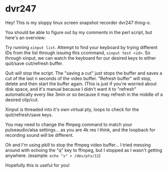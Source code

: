 # dvr247

Hey! This is my sloppy linux screen snapshot recorder dvr247 thing-o.

You should be able to figure out by my comments in the perl script, but here's an overview:

Try running `xinput list`.
Attempt to find your keyboard by trying different IDs from the list through issuing this ccommand, `xinput test <id>`.
So through xinput, we can watch the keyboard for our desired keys to either quit/save cut/refresh buffer.

Quit will stop the script.
The "saving a cut" just stops the buffer and saves a cut of the last n seconds of the video buffer.
"Refresh buffer" will stop, delete and then start the buffer again. (This is just if you're worried about disk space, and it's manual because I didn't want it to "refresh" automatically every like 3min or so because it may refresh in the middle of a desired clip/cut.

Xinput is threaded into it's own virtual pty, loops to check for the quit/refresh/save keys.

You may need to change the ffmpeg command to match your pulseaudio/alsa settings... as you are 4k res I think, and the loopback for recording sound will be different.

Oh and I'm using pkill to stop the ffmpeg video buffer... I tried messing around with echoing the "q" key to ffmpeg, but I stopped as I wasn't getting anywhere. (example: `echo "s" > /dev/pts/11`)

Hopefully this is useful for you!
